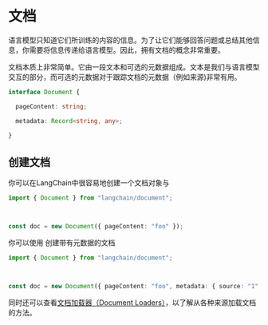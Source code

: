  # 文档

语言模型只知道它们所训练的内容的信息。为了让它们能够回答问题或总结其他信息，你需要将信息传递给语言模型。因此，拥有文档的概念非常重要。

文档本质上非常简单。它由一段文本和可选的元数据组成。文本是我们与语言模型交互的部分，而可选的元数据对于跟踪文档的元数据（例如来源)非常有用。

```typescript
interface Document {

  pageContent: string;

  metadata: Record<string, any>;

}

```


## 创建文档

你可以在LangChain中很容易地创建一个文档对象与 

```typescript
import { Document } from "langchain/document";



const doc = new Document({ pageContent: "foo" });

```


你可以使用 创建带有元数据的文档

```typescript
import { Document } from "langchain/document";



const doc = new Document({ pageContent: "foo", metadata: { source: "1" } });

```


同时还可以查看[文档加载器（Document Loaders）](../indexes/document_loaders/)，以了解从各种来源加载文档的方法。

